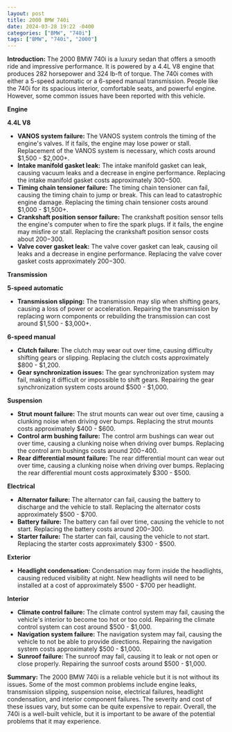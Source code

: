 ```yaml
---
layout: post
title: 2000 BMW 740i
date: 2024-03-28 19:22 -0400
categories: ["BMW", "740i"]
tags: ["BMW", "740i", "2000"]
---
```

**Introduction:** The 2000 BMW 740i is a luxury sedan that offers a smooth ride and impressive performance. It is powered by a 4.4L V8 engine that produces 282 horsepower and 324 lb-ft of torque. The 740i comes with either a 5-speed automatic or a 6-speed manual transmission. People like the 740i for its spacious interior, comfortable seats, and powerful engine. However, some common issues have been reported with this vehicle.

**Engine**

**4.4L V8**

- **VANOS system failure:** The VANOS system controls the timing of the engine's valves. If it fails, the engine may lose power or stall. Replacement of the VANOS system is necessary, which costs around $1,500 - $2,000+.
- **Intake manifold gasket leak:** The intake manifold gasket can leak, causing vacuum leaks and a decrease in engine performance. Replacing the intake manifold gasket costs approximately $300-$500.
- **Timing chain tensioner failure:** The timing chain tensioner can fail, causing the timing chain to jump or break. This can lead to catastrophic engine damage. Replacing the timing chain tensioner costs around $1,000 - $1,500+.
- **Crankshaft position sensor failure:** The crankshaft position sensor tells the engine's computer when to fire the spark plugs. If it fails, the engine may misfire or stall. Replacing the crankshaft position sensor costs about $200-$300.
- **Valve cover gasket leak:** The valve cover gasket can leak, causing oil leaks and a decrease in engine performance. Replacing the valve cover gasket costs approximately $200-$300.

**Transmission**

**5-speed automatic**

- **Transmission slipping:** The transmission may slip when shifting gears, causing a loss of power or acceleration. Repairing the transmission by replacing worn components or rebuilding the transmission can cost around $1,500 - $3,000+.

**6-speed manual**

- **Clutch failure:** The clutch may wear out over time, causing difficulty shifting gears or slipping. Replacing the clutch costs approximately $800 - $1,200.
- **Gear synchronization issues:** The gear synchronization system may fail, making it difficult or impossible to shift gears. Repairing the gear synchronization system costs around $500 - $1,000.

**Suspension**

- **Strut mount failure:** The strut mounts can wear out over time, causing a clunking noise when driving over bumps. Replacing the strut mounts costs approximately $400 - $600.
- **Control arm bushing failure:** The control arm bushings can wear out over time, causing a clunking noise when driving over bumps. Replacing the control arm bushings costs around $200-$400.
- **Rear differential mount failure:** The rear differential mount can wear out over time, causing a clunking noise when driving over bumps. Replacing the rear differential mount costs approximately $300 - $500.

**Electrical**

- **Alternator failure:** The alternator can fail, causing the battery to discharge and the vehicle to stall. Replacing the alternator costs approximately $500 - $700.
- **Battery failure:** The battery can fail over time, causing the vehicle to not start. Replacing the battery costs around $200-$300.
- **Starter failure:** The starter can fail, causing the vehicle to not start. Replacing the starter costs approximately $300 - $500.

**Exterior**

- **Headlight condensation:** Condensation may form inside the headlights, causing reduced visibility at night. New headlights will need to be installed at a cost of approximately $500 - $700 per headlight.

**Interior**

- **Climate control failure:** The climate control system may fail, causing the vehicle's interior to become too hot or too cold. Repairing the climate control system can cost around $500 - $1,000.
- **Navigation system failure:** The navigation system may fail, causing the vehicle to not be able to provide directions. Repairing the navigation system costs approximately $500 - $1,000.
- **Sunroof failure:** The sunroof may fail, causing it to leak or not open or close properly. Repairing the sunroof costs around $500 - $1,000.

**Summary:** The 2000 BMW 740i is a reliable vehicle but it is not without its issues. Some of the most common problems include engine leaks, transmission slipping, suspension noise, electrical failures, headlight condensation, and interior component failures. The severity and cost of these issues vary, but some can be quite expensive to repair. Overall, the 740i is a well-built vehicle, but it is important to be aware of the potential problems that it may experience.
